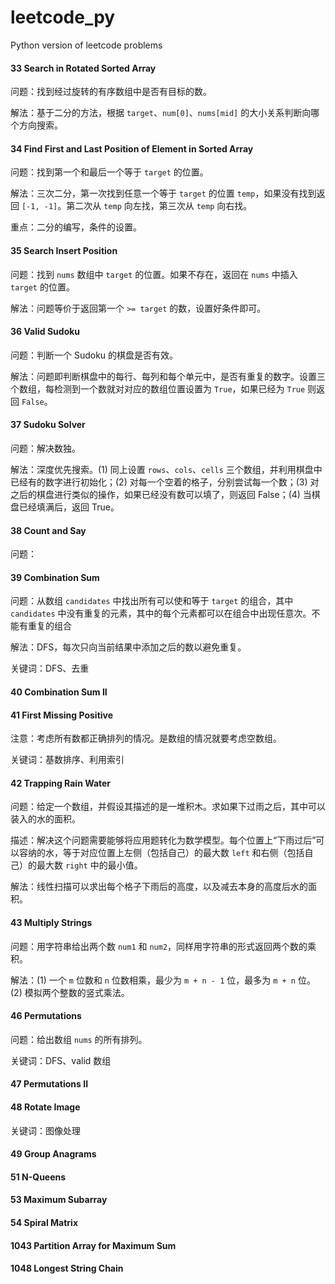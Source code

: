# leetcode_py
Python version of leetcode problems

#### 33 Search in Rotated Sorted Array
问题：找到经过旋转的有序数组中是否有目标的数。

解法：基于二分的方法，根据 `target`、`num[0]`、`nums[mid]` 的大小关系判断向哪个方向搜索。

#### 34 Find First and Last Position of Element in Sorted Array
问题：找到第一个和最后一个等于 `target` 的位置。

解法：三次二分，第一次找到任意一个等于 `target` 的位置 `temp`，如果没有找到返回 `[-1, -1]`。第二次从 `temp` 向左找，第三次从 `temp` 向右找。

重点：二分的编写，条件的设置。

#### 35 Search Insert Position
问题：找到 `nums` 数组中 `target` 的位置。如果不存在，返回在 `nums` 中插入 `target` 的位置。

解法：问题等价于返回第一个 `>= target` 的数，设置好条件即可。

#### 36 Valid Sudoku
问题：判断一个 Sudoku 的棋盘是否有效。

解法：问题即判断棋盘中的每行、每列和每个单元中，是否有重复的数字。设置三个数组，每检测到一个数就对对应的数组位置设置为 `True`，如果已经为 `True` 则返回 `False`。

#### 37 Sudoku Solver
问题：解决数独。

解法：深度优先搜索。(1) 同上设置 `rows`、`cols`、`cells` 三个数组，并利用棋盘中已经有的数字进行初始化；(2) 对每一个空着的格子，分别尝试每一个数；(3) 对之后的棋盘进行类似的操作，如果已经没有数可以填了，则返回 False；(4) 当棋盘已经填满后，返回 True。

#### 38 Count and Say
问题：

#### 39 Combination Sum 
问题：从数组 `candidates` 中找出所有可以使和等于 `target` 的组合，其中 `candidates` 中没有重复的元素，其中的每个元素都可以在组合中出现任意次。不能有重复的组合

解法：DFS，每次只向当前结果中添加之后的数以避免重复。

关键词：DFS、去重

#### 40 Combination Sum II

#### 41 First Missing Positive
注意：考虑所有数都正确排列的情况。是数组的情况就要考虑空数组。

关键词：基数排序、利用索引

#### 42 Trapping Rain Water
问题：给定一个数组，并假设其描述的是一堆积木。求如果下过雨之后，其中可以装入的水的面积。

描述：解决这个问题需要能够将应用题转化为数学模型。每个位置上“下雨过后”可以容纳的水，等于对应位置上左侧（包括自己）的最大数 `left` 和右侧（包括自己）的最大数 `right` 中的最小值。

解法：线性扫描可以求出每个格子下雨后的高度，以及减去本身的高度后水的面积。

#### 43 Multiply Strings
问题：用字符串给出两个数 `num1` 和 `num2`，同样用字符串的形式返回两个数的乘积。

解法：(1) 一个 `m` 位数和 `n` 位数相乘，最少为 `m + n - 1` 位，最多为 `m + n` 位。(2) 模拟两个整数的竖式乘法。

#### 46 Permutations
问题：给出数组 `nums` 的所有排列。

关键词：DFS、valid 数组

#### 47 Permutations II


#### 48 Rotate Image
关键词：图像处理

#### 49 Group Anagrams

#### 51 N-Queens

#### 53 Maximum Subarray 

#### 54 Spiral Matrix


#### 1043 Partition Array for Maximum Sum


#### 1048 Longest String Chain

